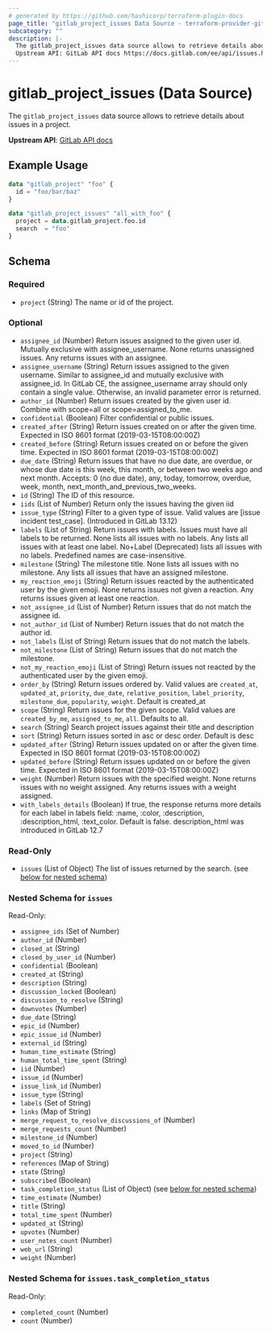 ```yaml
---
# generated by https://github.com/hashicorp/terraform-plugin-docs
page_title: "gitlab_project_issues Data Source - terraform-provider-gitlab"
subcategory: ""
description: |-
  The gitlab_project_issues data source allows to retrieve details about issues in a project.
  Upstream API: GitLab API docs https://docs.gitlab.com/ee/api/issues.html
---
```


# gitlab_project_issues (Data Source)

The `gitlab_project_issues` data source allows to retrieve details about issues in a project.

**Upstream API**: [GitLab API docs](https://docs.gitlab.com/ee/api/issues.html)

## Example Usage

```terraform
data "gitlab_project" "foo" {
  id = "foo/bar/baz"
}

data "gitlab_project_issues" "all_with_foo" {
  project = data.gitlab_project.foo.id
  search  = "foo"
}
```

<!-- schema generated by tfplugindocs -->
## Schema

### Required

- `project` (String) The name or id of the project.

### Optional

- `assignee_id` (Number) Return issues assigned to the given user id. Mutually exclusive with assignee_username. None returns unassigned issues. Any returns issues with an assignee.
- `assignee_username` (String) Return issues assigned to the given username. Similar to assignee_id and mutually exclusive with assignee_id. In GitLab CE, the assignee_username array should only contain a single value. Otherwise, an invalid parameter error is returned.
- `author_id` (Number) Return issues created by the given user id. Combine with scope=all or scope=assigned_to_me.
- `confidential` (Boolean) Filter confidential or public issues.
- `created_after` (String) Return issues created on or after the given time. Expected in ISO 8601 format (2019-03-15T08:00:00Z)
- `created_before` (String) Return issues created on or before the given time. Expected in ISO 8601 format (2019-03-15T08:00:00Z)
- `due_date` (String) Return issues that have no due date, are overdue, or whose due date is this week, this month, or between two weeks ago and next month. Accepts: 0 (no due date), any, today, tomorrow, overdue, week, month, next_month_and_previous_two_weeks.
- `id` (String) The ID of this resource.
- `iids` (List of Number) Return only the issues having the given iid
- `issue_type` (String) Filter to a given type of issue. Valid values are [issue incident test_case]. (Introduced in GitLab 13.12)
- `labels` (List of String) Return issues with labels. Issues must have all labels to be returned. None lists all issues with no labels. Any lists all issues with at least one label. No+Label (Deprecated) lists all issues with no labels. Predefined names are case-insensitive.
- `milestone` (String) The milestone title. None lists all issues with no milestone. Any lists all issues that have an assigned milestone.
- `my_reaction_emoji` (String) Return issues reacted by the authenticated user by the given emoji. None returns issues not given a reaction. Any returns issues given at least one reaction.
- `not_assignee_id` (List of Number) Return issues that do not match the assignee id.
- `not_author_id` (List of Number) Return issues that do not match the author id.
- `not_labels` (List of String) Return issues that do not match the labels.
- `not_milestone` (List of String) Return issues that do not match the milestone.
- `not_my_reaction_emoji` (List of String) Return issues not reacted by the authenticated user by the given emoji.
- `order_by` (String) Return issues ordered by. Valid values are `created_at`, `updated_at`, `priority`, `due_date`, `relative_position`, `label_priority`, `milestone_due`, `popularity`, `weight`. Default is created_at
- `scope` (String) Return issues for the given scope. Valid values are `created_by_me`, `assigned_to_me`, `all`. Defaults to all.
- `search` (String) Search project issues against their title and description
- `sort` (String) Return issues sorted in asc or desc order. Default is desc
- `updated_after` (String) Return issues updated on or after the given time. Expected in ISO 8601 format (2019-03-15T08:00:00Z)
- `updated_before` (String) Return issues updated on or before the given time. Expected in ISO 8601 format (2019-03-15T08:00:00Z)
- `weight` (Number) Return issues with the specified weight. None returns issues with no weight assigned. Any returns issues with a weight assigned.
- `with_labels_details` (Boolean) If true, the response returns more details for each label in labels field: :name, :color, :description, :description_html, :text_color. Default is false. description_html was introduced in GitLab 12.7

### Read-Only

- `issues` (List of Object) The list of issues returned by the search. (see [below for nested schema](#nestedatt--issues))

<a id="nestedatt--issues"></a>
### Nested Schema for `issues`

Read-Only:

- `assignee_ids` (Set of Number)
- `author_id` (Number)
- `closed_at` (String)
- `closed_by_user_id` (Number)
- `confidential` (Boolean)
- `created_at` (String)
- `description` (String)
- `discussion_locked` (Boolean)
- `discussion_to_resolve` (String)
- `downvotes` (Number)
- `due_date` (String)
- `epic_id` (Number)
- `epic_issue_id` (Number)
- `external_id` (String)
- `human_time_estimate` (String)
- `human_total_time_spent` (String)
- `iid` (Number)
- `issue_id` (Number)
- `issue_link_id` (Number)
- `issue_type` (String)
- `labels` (Set of String)
- `links` (Map of String)
- `merge_request_to_resolve_discussions_of` (Number)
- `merge_requests_count` (Number)
- `milestone_id` (Number)
- `moved_to_id` (Number)
- `project` (String)
- `references` (Map of String)
- `state` (String)
- `subscribed` (Boolean)
- `task_completion_status` (List of Object) (see [below for nested schema](#nestedobjatt--issues--task_completion_status))
- `time_estimate` (Number)
- `title` (String)
- `total_time_spent` (Number)
- `updated_at` (String)
- `upvotes` (Number)
- `user_notes_count` (Number)
- `web_url` (String)
- `weight` (Number)

<a id="nestedobjatt--issues--task_completion_status"></a>
### Nested Schema for `issues.task_completion_status`

Read-Only:

- `completed_count` (Number)
- `count` (Number)


